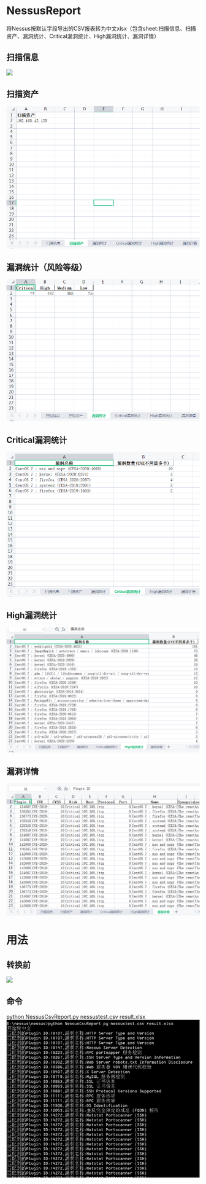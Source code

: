 # NessusReport
将Nessus按默认字段导出的CSV报表转为中文xlsx（包含sheet:扫描信息、扫描资产、漏洞统计、Critical漏洞统计、High漏洞统计、漏洞详情）

## 扫描信息
![](https://github.com/jeansgit/NessusReport/blob/main/%E6%89%AB%E6%8F%8F%E4%BF%A1%E6%81%AF.bmp)
## 扫描资产
![](https://github.com/jeansgit/NessusReport/blob/main/%E6%89%AB%E6%8F%8F%E8%B5%84%E4%BA%A7.bmp)
## 漏洞统计（风险等级）
![](https://github.com/jeansgit/NessusReport/blob/main/%E6%BC%8F%E6%B4%9E%E7%BB%9F%E8%AE%A1.bmp)
## Critical漏洞统计
![](https://github.com/jeansgit/NessusReport/blob/main/Critical%E6%BC%8F%E6%B4%9E%E7%BB%9F%E8%AE%A1.bmp)
## High漏洞统计
![](https://github.com/jeansgit/NessusReport/blob/main/high%E6%BC%8F%E6%B4%9E%E7%BB%9F%E8%AE%A1.bmp)
## 漏洞详情
![](https://github.com/jeansgit/NessusReport/blob/main/%E6%BC%8F%E6%B4%9E%E8%AF%A6%E6%83%85.bmp)


# 用法
## 转换前
![](https://github.com/jeansgit/NessusReport/blob/main/%E8%BD%AC%E6%8D%A2%E5%89%8D.bmp)

## 命令
python NessusCsvReport.py nessustest.csv result.xlsx
![](https://github.com/jeansgit/NessusReport/blob/main/%E8%BD%AC%E4%B8%BA%E4%B8%AD%E6%96%87.bmp)
